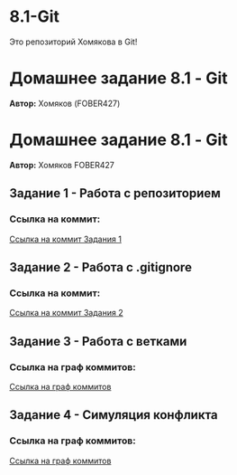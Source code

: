 # 8.1-Git
Это репозиторий Хомякова в Git!

# Домашнее задание 8.1 - Git  
**Автор:** Хомяков (FOBER427) 

# Домашнее задание 8.1 - Git  
**Автор:** Хомяков FOBER427  

## Задание 1 - Работа с репозиторием  
### Ссылка на коммит:  
[Ссылка на коммит Задания 1](https://github.com/FOBER427/8.1-Git/commit/01611cf4606911b8c337fca5d229038175ee7450)  

## Задание 2 - Работа с .gitignore  
### Ссылка на коммит:
[Ссылка на коммит Задания 2](https://github.com/FOBER427/8.1-Git/commit/ee573f3dccdc23a8cc31706553bccbfa447536aa)  

## Задание 3 - Работа с ветками  
### Ссылка на граф коммитов:  
[Ссылка на граф коммитов](https://github.com/FOBER427/8.1-Git/network)  

## Задание 4 - Симуляция конфликта  
### Ссылка на граф коммитов:
[Ссылка на граф коммитов](https://github.com/FOBER427/8.1-Git/network)  

